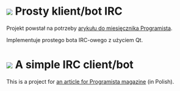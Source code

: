 ![][flagpl] Prosty klient/bot IRC
===

Projekt powstał na potrzeby [arykułu do miesięcznika Programista][art].

Implementuje prostego bota IRC-owego z użyciem Qt.

![][flagen] A simple IRC client/bot
===

This is a project for [an article for Programista magazine][art] (in Polish).


[flagpl]: https://i.imgur.com/1uq0qW2.png
[flagen]: https://i.imgur.com/cJKmomY.png
[art]: https://dsp.krzaq.cc

